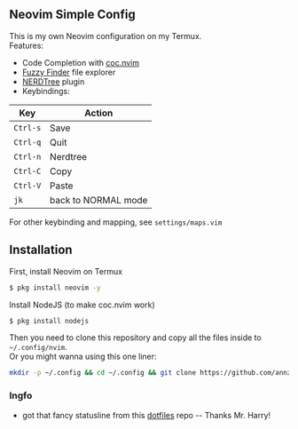 ## Neovim Simple Config
This is my own Neovim configuration on my Termux.<br>
Features:
* Code Completion with [coc.nvim](https://github.com/neoclide/coc.nvim)
* [Fuzzy Finder](https://github.com/junegunn/fzf) file explorer
* [NERDTree](https://github.com/preservim/nerdtree) plugin
* Keybindings:

|Key|Action|
|--|--|
| `Ctrl-s` | Save |
| `Ctrl-q` | Quit |
| `Ctrl-n` | Nerdtree |
| `Ctrl-C` | Copy |
| `Ctrl-V` | Paste |
| `jk` | back to NORMAL mode |

For other keybinding and mapping, see `settings/maps.vim`

## Installation
First, install Neovim on Termux
```bash
$ pkg install neovim -y
```
Install NodeJS (to make coc.nvim work)
```bash
$ pkg install nodejs
```
Then you need to clone this repository and copy all the files inside to `~/.config/nvim`.<br>
Or you might wanna using this one liner:
```bash
mkdir -p ~/.config && cd ~/.config && git clone https://github.com/annzc/nvim.git
```

### Ingfo
* got that fancy statusline from this [dotfiles](https://github.com/owl4ce/dotfiles) repo -- Thanks Mr. Harry!
